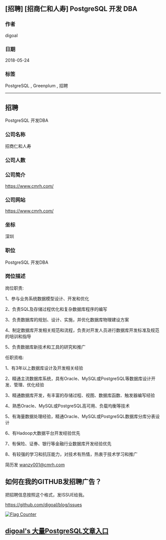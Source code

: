 ## [招聘] [招商仁和人寿] PostgreSQL 开发 DBA  
       
### 作者       
digoal      
      
### 日期      
2018-05-24      
      
### 标签      
PostgreSQL , Greenplum , 招聘    
      
----      
      
## 招聘      
PostgreSQL 开发DBA    
       
### 公司名称    
招商仁和人寿  
    
### 公司人数    
    
### 公司简介    
https://www.cmrh.com/  
    
### 公司网站    
https://www.cmrh.com/  
    
### 坐标      
深圳  
      
### 职位      
PostgreSQL 开发DBA    
      
### 岗位描述   
  
岗位职责:  
  
1、参与业务系统数据模型设计、开发和优化  
  
2、负责SQL及存储过程优化和复杂数据库程序的编写  
  
3、负责数据库的规划、设计、实施，并优化数据库物理建设方案  
  
4、制定数据库开发相关规范和流程，负责对开发人员进行数据库开发标准及规范的培训和指导  
  
5、负责数据库新技术和工具的研究和推广  
  
任职资格:  
  
1、有3年以上数据库设计及开发相关经验  
  
2、精通主流数据库系统，具有Oracle、MySQL或PostgreSQL等数据库设计开发、管理、优化经验  
  
3、精通数据库开发，有丰富的存储过程、视图、数据库函数、触发器编写经验  
  
4、熟悉Oracle、MySQL或PostgreSQL高可用、负载均衡等技术  
  
5、有海量数据处理经验，精通Oracle、MySQL或PostgreSQL数据库分库分表设计  
  
6、有Hadoop大数据平台开发经验优先  
  
7、有保险、证券、银行等金融行业数据库开发经验优先  
  
8、有较强的学习和抗压能力，对技术有热情，热衷于技术学习和推广  
  
简历发 wanzy001@cmrh.com    
  
## 如何在我的GITHUB发招聘广告？  
把招聘信息按照这个格式，发ISSUE给我。  
  
https://github.com/digoal/blog/issues  
  
   
  
<a rel="nofollow" href="http://info.flagcounter.com/h9V1"  ><img src="http://s03.flagcounter.com/count/h9V1/bg_FFFFFF/txt_000000/border_CCCCCC/columns_2/maxflags_12/viewers_0/labels_0/pageviews_0/flags_0/"  alt="Flag Counter"  border="0"  ></a>  
  
  
  
  
  
  
## [digoal's 大量PostgreSQL文章入口](https://github.com/digoal/blog/blob/master/README.md "22709685feb7cab07d30f30387f0a9ae")
  
